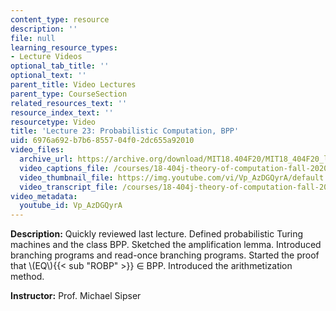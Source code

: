 ```yaml
---
content_type: resource
description: ''
file: null
learning_resource_types:
- Lecture Videos
optional_tab_title: ''
optional_text: ''
parent_title: Video Lectures
parent_type: CourseSection
related_resources_text: ''
resource_index_text: ''
resourcetype: Video
title: 'Lecture 23: Probabilistic Computation, BPP'
uid: 6976a692-b7b6-8557-04f0-2dc655a92010
video_files:
  archive_url: https://archive.org/download/MIT18.404F20/MIT18_404F20_lec23_300k.mp4
  video_captions_file: /courses/18-404j-theory-of-computation-fall-2020/13428e3c2bec55faa8d8878bb9c8d6be_Vp_AzDGQyrA.vtt
  video_thumbnail_file: https://img.youtube.com/vi/Vp_AzDGQyrA/default.jpg
  video_transcript_file: /courses/18-404j-theory-of-computation-fall-2020/d8ebfeeb2bdecefdbd328869efc094fe_Vp_AzDGQyrA.pdf
video_metadata:
  youtube_id: Vp_AzDGQyrA
---
```


**Description:** Quickly reviewed last lecture. Defined probabilistic Turing machines and the class BPP. Sketched the amplification lemma. Introduced branching programs and read-once branching programs. Started the proof that \\(EQ\\){{< sub "ROBP" >}} ∈ BPP. Introduced the arithmetization method.

**Instructor:** Prof. Michael Sipser